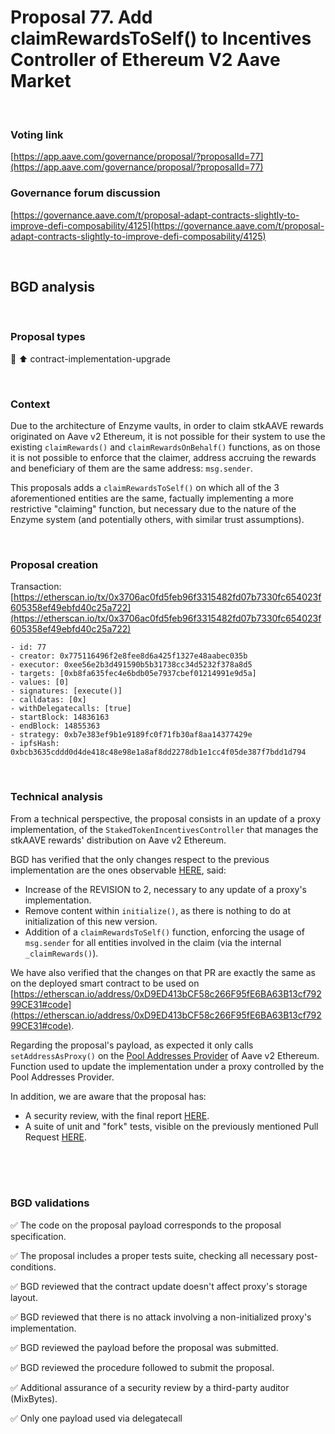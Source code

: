 # Proposal 77. Add claimRewardsToSelf() to Incentives Controller of Ethereum V2 Aave Market

<br>

### Voting link
[https://app.aave.com/governance/proposal/?proposalId=77](https://app.aave.com/governance/proposal/?proposalId=77)

### Governance forum discussion
[https://governance.aave.com/t/proposal-adapt-contracts-slightly-to-improve-defi-composability/4125](https://governance.aave.com/t/proposal-adapt-contracts-slightly-to-improve-defi-composability/4125)

<br>

## BGD analysis

<br>

### Proposal types

:wrench: :arrow_up: contract-implementation-upgrade

<br>

### Context

Due to the architecture of Enzyme vaults, in order to claim stkAAVE rewards originated on Aave v2 Ethereum, it is not possible for their system to use the existing `claimRewards()` and `claimRewardsOnBehalf()` functions, as on those it is not possible to enforce that the claimer, address accruing the rewards and beneficiary of them are the same address: `msg.sender`.

This proposals adds a `claimRewardsToSelf()` on which all of the 3 aforementioned entities are the same, factually implementing a more restrictive "claiming" function, but necessary due to the nature of the Enzyme system (and potentially others, with similar trust assumptions).

<br>

### Proposal creation
Transaction: [https://etherscan.io/tx/0x3706ac0fd5feb96f3315482fd07b7330fc654023f605358ef49ebfd40c25a722](https://etherscan.io/tx/0x3706ac0fd5feb96f3315482fd07b7330fc654023f605358ef49ebfd40c25a722)
```
- id: 77
- creator: 0x775116496f2e8fee8d6a425f1327e48aabec035b
- executor: 0xee56e2b3d491590b5b31738cc34d5232f378a8d5
- targets: [0xb8fa635fec4e6bdb05e7937cbef01214991e9d5a]
- values: [0]
- signatures: [execute()]
- calldatas: [0x]
- withDelegatecalls: [true]
- startBlock: 14836163
- endBlock: 14855363
- strategy: 0xb7e383ef9b1e9189fc0f71fb30af8aa14377429e
- ipfsHash: 0xbcb3635cddd0d4de418c48e98e1a8af8dd2278db1e1cc4f05de387f7bdd1d794

```

<br>

### Technical analysis
From a technical perspective, the proposal consists in an update of a proxy implementation, of the `StakedTokenIncentivesController` that manages the stkAAVE rewards' distribution on Aave v2 Ethereum.

BGD has verified that the only changes respect to the previous implementation are the ones observable [HERE](https://github.com/aave/incentives-controller/pull/4/files), said:
- Increase of the REVISION to 2, necessary to any update of a proxy's implementation.
- Remove content within `initialize()`, as there is nothing to do at initialization of this new version.
- Addition of a `claimRewardsToSelf()` function, enforcing the usage of `msg.sender` for all entities involved in the claim (via the internal `_claimRewards()`).

We have also verified that the changes on that PR are exactly the same as on the deployed smart contract to be used on [https://etherscan.io/address/0xD9ED413bCF58c266F95fE6BA63B13cf79299CE31#code](https://etherscan.io/address/0xD9ED413bCF58c266F95fE6BA63B13cf79299CE31#code).

Regarding the proposal's payload, as expected it only calls `setAddressAsProxy()` on the [Pool Addresses Provider](https://etherscan.io/address/0xB53C1a33016B2DC2fF3653530bfF1848a515c8c5#code) of Aave v2 Ethereum. Function used to update the implementation under a proxy controlled by the Pool Addresses Provider.

In addition, we are aware that the proposal has:
- A security review, with the final report [HERE](https://github.com/aave/incentives-controller/blob/1ef7705546dc7970795003e435f76b73efebbb1d/audits/Enzyme_Aave_IncentivesController_Improvement.pdf).
- A suite of unit and "fork" tests, visible on the previously mentioned Pull Request [HERE](https://github.com/aave/incentives-controller/pull/4/files).

<br>

<br>
<br>

### BGD validations

:white_check_mark: The code on the proposal payload corresponds to the proposal specification.

:white_check_mark: The proposal includes a proper tests suite, checking all necessary post-conditions.

:white_check_mark: BGD reviewed that the contract update doesn't affect proxy's storage layout.

:white_check_mark: BGD reviewed that there is no attack involving a non-initialized proxy's implementation.

:white_check_mark: BGD reviewed the payload before the proposal was submitted.

:white_check_mark: BGD reviewed the procedure followed to submit the proposal.

:white_check_mark: Additional assurance of a security review by a third-party auditor (MixBytes).

:white_check_mark: Only one payload used via delegatecall
